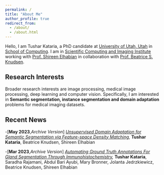 ```yaml
---
permalink: /
title: "About Me"
author_profile: true
redirect_from: 
  - /about/
  - /about.html
---
```



Hello, I am Tushar Kataria, a PhD candidate at [University of Utah, Utah](https://www.utah.edu/) in [School of Computing](https://www.cs.utah.edu/). I am in [Scientific Computing and Imaging Institute](https://www.sci.utah.edu/) working with [Prof. Shireen Elhabian](https://www.sci.utah.edu/~shireen/) in collaboration with [Prof. Beatrice S. Knudsen](https://healthcare.utah.edu/fad/mddetail.php?physicianID=u6028236#tabAcademic). 

Research Interests
------
Broader research interests are image processing, medical image processing, deep learning and computer vision. Specifically, I am interested in **Semantic segmentation, instance segmentation and domain adaptation** problems for medical imaging datasets. 

Recent News
------
-[**May 2023**,*Archive Version*] *[Unsupervised Domain Adaptation for Semantic Segmentation via Feature-space Density Matching](https://arxiv.org/abs/2305.05789),* 
                **Tushar Kataria**, Beatrice Knudsen, Shireen Elhabian  

-[**Mar 2023**,*Archive Version*] *[Automating Ground Truth Annotations For Gland Segmentation Through Immunohistochemistry](https://www.researchsquare.com/article/rs-2600534/v1),* **Tushar Kataria**, Saradha Rajamani, Abdul Bari Ayubi, Mary Bronner, Jolanta Jedrzkiewicz, Beatrice Knudsen, Shireen Elhabian






